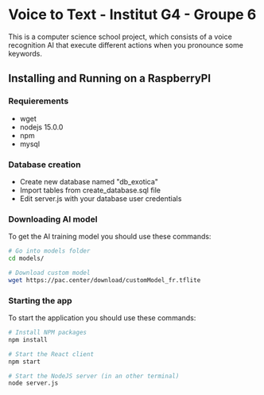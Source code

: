Voice to Text - Institut G4 - Groupe 6
=======


This is a computer science school project, which consists of a voice recognition AI that execute different actions when you pronounce some keywords.


Installing and Running on a RaspberryPI
-----------


### Requierements

* wget
* nodejs 15.0.0
* npm
* mysql


### Database creation

* Create new database named "db_exotica"
* Import tables from create_database.sql file
* Edit server.js with your database user credentials


### Downloading AI model

To get the AI training model you should use these commands:

```sh
# Go into models folder
cd models/

# Download custom model
wget https://pac.center/download/customModel_fr.tflite
```


### Starting the app

To start the application you should use these commands:

```sh
# Install NPM packages
npm install

# Start the React client
npm start 

# Start the NodeJS server (in an other terminal)
node server.js 
```
